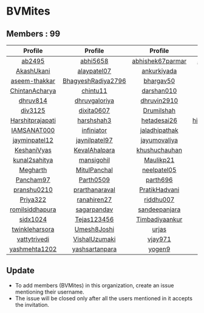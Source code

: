# BVMites


## Members : 99


|                         Profile                         |                           Profile                           |                         Profile                         |                         Profile                         |                           Profile                           |
| :-----------------------------------------------------: | :---------------------------------------------------------: | :-----------------------------------------------------: | :-----------------------------------------------------: | :---------------------------------------------------------: |
|           [ab2495](https://github.com/ab2495)           |           [abhi5658](https://github.com/abhi5658)           | [abhishek67parmar](https://github.com/abhishek67parmar) |  [abhishekpanjabi](https://github.com/abhishekpanjabi)  | [abhishekshingadiya](https://github.com/abhishekshingadiya) |
|       [AkashUkani](https://github.com/AkashUkani)       |        [alaypatel07](https://github.com/alaypatel07)        |      [ankurkiyada](https://github.com/ankurkiyada)      |       [Arvindiyer](https://github.com/Arvindiyer)       |        [aryashah278](https://github.com/aryashah278)        |
|    [aseem-thakkar](https://github.com/aseem-thakkar)    | [BhagyeshRadiya2796](https://github.com/BhagyeshRadiya2796) |        [bhargav50](https://github.com/bhargav50)        |      [BinnyGandhi](https://github.com/BinnyGandhi)      |        [buzz2vatsal](https://github.com/buzz2vatsal)        |
|   [ChintanAcharya](https://github.com/ChintanAcharya)   |           [chintu11](https://github.com/chintu11)           |       [darshan010](https://github.com/darshan010)       |        [DEVIL6951](https://github.com/DEVIL6951)        |          [dhruti101](https://github.com/dhruti101)          |
|         [dhruv814](https://github.com/dhruv814)         |      [dhruvgaloriya](https://github.com/dhruvgaloriya)      |      [dhruvin2910](https://github.com/dhruvin2910)      |      [DhruvSuthar](https://github.com/DhruvSuthar)      |  [DishitaBadarshahi](https://github.com/DishitaBadarshahi)  |
|          [div3125](https://github.com/div3125)          |         [dixita0607](https://github.com/dixita0607)         |       [Drumilshah](https://github.com/Drumilshah)       |       [Gazala1996](https://github.com/Gazala1996)       |           [gj100596](https://github.com/gj100596)           |
| [Harshitprajapati](https://github.com/Harshitprajapati) |         [harshshah3](https://github.com/harshshah3)         |      [hetadesai26](https://github.com/hetadesai26)      | [himanshuparmar96](https://github.com/himanshuparmar96) |           [hptl2205](https://github.com/hptl2205)           |
|      [IAMSANAT000](https://github.com/IAMSANAT000)      |         [infiniator](https://github.com/infiniator)         |    [jaladhipathak](https://github.com/jaladhipathak)    |          [jatin33](https://github.com/jatin33)          |       [JaydipGabani](https://github.com/JaydipGabani)       |
|    [jayminpatel12](https://github.com/jayminpatel12)    |      [jaynilpatel97](https://github.com/jaynilpatel97)      |     [jayumovaliya](https://github.com/jayumovaliya)     |         [jhchopda](https://github.com/jhchopda)         |             [jp9573](https://github.com/jp9573)             |
|      [KeshaniVyas](https://github.com/KeshaniVyas)      |      [KevalAhalpara](https://github.com/KevalAhalpara)      |    [khushuchauhan](https://github.com/khushuchauhan)    |        [komal2110](https://github.com/komal2110)        |            [kthanky](https://github.com/kthanky)            |
|    [kunal2sahitya](https://github.com/kunal2sahitya)    |         [mansigohil](https://github.com/mansigohil)         |        [Maulikp21](https://github.com/Maulikp21)        |     [maunilswadas](https://github.com/maunilswadas)     |             [meet16](https://github.com/meet16)             |
|         [Megharth](https://github.com/Megharth)         |       [MitulPanchal](https://github.com/MitulPanchal)       |      [neelpatel05](https://github.com/neelpatel05)      |         [nikita08](https://github.com/nikita08)         |          [njkevlani](https://github.com/njkevlani)          |
|        [Pancham97](https://github.com/Pancham97)        |          [Parth0509](https://github.com/Parth0509)          |         [parth696](https://github.com/parth696)         |         [Prachi-9](https://github.com/Prachi-9)         |       [pradhanmanva](https://github.com/pradhanmanva)       |
|      [pranshu0210](https://github.com/pranshu0210)      |     [prarthanaraval](https://github.com/prarthanaraval)     |    [PratikHadvani](https://github.com/PratikHadvani)    |         [Prit2997](https://github.com/Prit2997)         |      [Priteshtandel](https://github.com/Priteshtandel)      |
|         [Priya322](https://github.com/Priya322)         |        [ranahiren27](https://github.com/ranahiren27)        |        [riddhu007](https://github.com/riddhu007)        |       [Ritesh1998](https://github.com/Ritesh1998)       |        [Rohitpa7824](https://github.com/Rohitpa7824)        |
|  [romilsiddhapura](https://github.com/romilsiddhapura)  |        [sagarpandav](https://github.com/sagarpandav)        |    [sandeepanjara](https://github.com/sandeepanjara)    |    [shreyapurohit](https://github.com/shreyapurohit)    |             [Shreyv](https://github.com/Shreyv)             |
|         [sidx1024](https://github.com/sidx1024)         |        [Tejas123456](https://github.com/Tejas123456)        |   [Timbadiyaankur](https://github.com/Timbadiyaankur)   |         [trpandit](https://github.com/trpandit)         |         [tushar8049](https://github.com/tushar8049)         |
|   [twinkleharsora](https://github.com/twinkleharsora)   |        [Umesh8Joshi](https://github.com/Umesh8Joshi)        |            [urjas](https://github.com/urjas)            |     [varisbhalala](https://github.com/varisbhalala)     |         [VarunBarad](https://github.com/VarunBarad)         |
|     [vattytrivedi](https://github.com/vattytrivedi)     |      [VishalUzumaki](https://github.com/VishalUzumaki)      |          [vjay971](https://github.com/vjay971)          |            [vrp97](https://github.com/vrp97)            |       [yashchavda96](https://github.com/yashchavda96)       |
|    [yashmehta1202](https://github.com/yashmehta1202)    |     [yashsartanpara](https://github.com/yashsartanpara)     |           [yogen9](https://github.com/yogen9)           |         [Yogen967](https://github.com/Yogen967)         |                                                             |


## Update
- To add members (BVMites) in this organization, create an issue mentioning their username.
- The issue will be closed only after all the users mentioned in it accepts the invitation.
